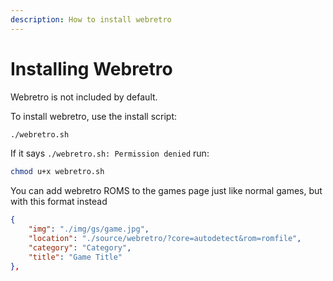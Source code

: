 ```yaml
---
description: How to install webretro
---
```


# Installing Webretro

Webretro is not included by default.

To install webretro, use the install script:

```bash
./webretro.sh
```


If it says `./webretro.sh: Permission denied` run:
```bash
chmod u+x webretro.sh
```

You can add webretro ROMS to the games page just like normal games, but with this format instead


```json
{
    "img": "./img/gs/game.jpg",
    "location": "./source/webretro/?core=autodetect&rom=romfile",
    "category": "Category",
    "title": "Game Title"
},
```